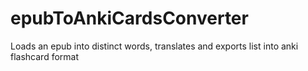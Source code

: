 # epubToAnkiCardsConverter
Loads an epub into distinct words, translates and exports list into anki flashcard format
